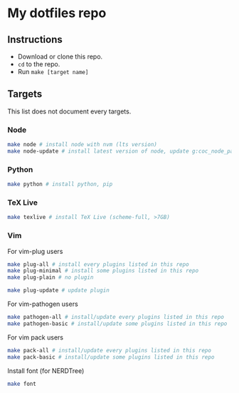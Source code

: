 # My dotfiles repo

## Instructions

- Download or clone this repo.
- `cd` to the repo.
- Run `make [target name]`

## Targets

This list does not document every targets.

### Node

```bash
make node # install node with nvm (lts version)
make node-update # install latest version of node, update g:coc_node_path in ~/.vimrc
```

### Python

```bash
make python # install python, pip
```

### TeX Live

```bash
make texlive # install TeX Live (scheme-full, >7GB)
```

### Vim

For vim-plug users

```bash
make plug-all # install every plugins listed in this repo
make plug-minimal # install some plugins listed in this repo
make plug-plain # no plugin

make plug-update # update plugin
```

For vim-pathogen users

```bash
make pathogen-all # install/update every plugins listed in this repo
make pathogen-basic # install/update some plugins listed in this repo
```

For vim pack users

```bash
make pack-all # install/update every plugins listed in this repo
make pack-basic # install/update some plugins listed in this repo
```

Install font (for NERDTree)

```bash
make font
```
